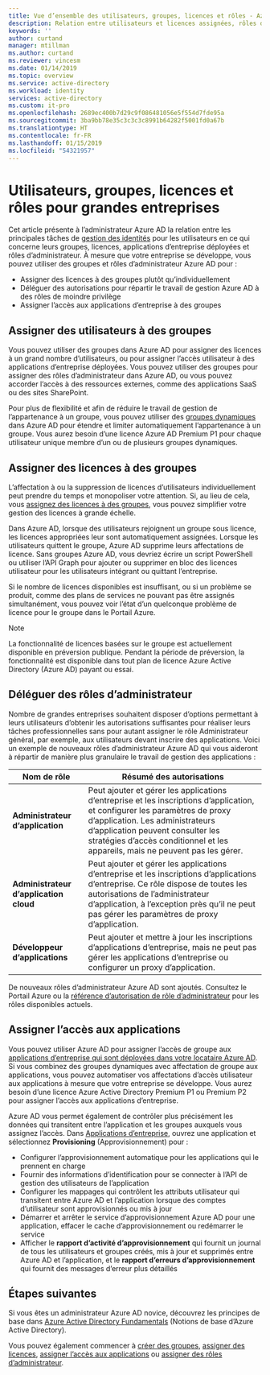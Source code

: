 ```yaml
---
title: Vue d’ensemble des utilisateurs, groupes, licences et rôles - Azure Active Directory | Microsoft Docs
description: Relation entre utilisateurs et licences assignées, rôles d’administrateur, appartenance à un groupe dans Azure Active Directory
keywords: ''
author: curtand
manager: mtillman
ms.author: curtand
ms.reviewer: vincesm
ms.date: 01/14/2019
ms.topic: overview
ms.service: active-directory
ms.workload: identity
services: active-directory
ms.custom: it-pro
ms.openlocfilehash: 2689ec400b7d29c9f086481056e5f554d7fde95a
ms.sourcegitcommit: 3ba9bb78e35c3c3c3c8991b64282f5001fd0a67b
ms.translationtype: HT
ms.contentlocale: fr-FR
ms.lasthandoff: 01/15/2019
ms.locfileid: "54321957"
---
```

# <a name="users-groups-licensing-and-roles-for-large-organizations"></a>Utilisateurs, groupes, licences et rôles pour grandes entreprises

Cet article présente à l’administrateur Azure AD la relation entre les principales tâches de [gestion des identités](/azure/active-directory/fundamentals/identity-fundamentals?context=azure/active-directory/users-groups-roles/context/ugr-context) pour les utilisateurs en ce qui concerne leurs groupes, licences, applications d’entreprise déployées et rôles d’administrateur. À mesure que votre entreprise se développe, vous pouvez utiliser des groupes et rôles d’administrateur Azure AD pour :

* Assigner des licences à des groupes plutôt qu’individuellement
* Déléguer des autorisations pour répartir le travail de gestion Azure AD à des rôles de moindre privilège
* Assigner l’accès aux applications d’entreprise à des groupes

## <a name="assign-users-to-groups"></a>Assigner des utilisateurs à des groupes

Vous pouvez utiliser des groupes dans Azure AD pour assigner des licences à un grand nombre d’utilisateurs, ou pour assigner l’accès utilisateur à des applications d’entreprise déployées. Vous pouvez utiliser des groupes pour assigner des rôles d’administrateur dans Azure AD, ou vous pouvez accorder l’accès à des ressources externes, comme des applications SaaS ou des sites SharePoint.

Pour plus de flexibilité et afin de réduire le travail de gestion de l’appartenance à un groupe, vous pouvez utiliser des [groupes dynamiques](groups-create-rule.md) dans Azure AD pour étendre et limiter automatiquement l’appartenance à un groupe. Vous aurez besoin d’une licence Azure AD Premium P1 pour chaque utilisateur unique membre d’un ou de plusieurs groupes dynamiques.

## <a name="assign-licenses-to-groups"></a>Assigner des licences à des groupes

L’affectation à ou la suppression de licences d’utilisateurs individuellement peut prendre du temps et monopoliser votre attention. Si, au lieu de cela, vous [assignez des licences à des groupes](/azure/active-directory/fundamentals/license-users-groups?context=azure/active-directory/users-groups-roles/context/ugr-context), vous pouvez simplifier votre gestion des licences à grande échelle.

Dans Azure AD, lorsque des utilisateurs rejoignent un groupe sous licence, les licences appropriées leur sont automatiquement assignées. Lorsque les utilisateurs quittent le groupe, Azure AD supprime leurs affectations de licence. Sans groupes Azure AD, vous devriez écrire un script PowerShell ou utiliser l’API Graph pour ajouter ou supprimer en bloc des licences utilisateur pour les utilisateurs intégrant ou quittant l’entreprise.

Si le nombre de licences disponibles est insuffisant, ou si un problème se produit, comme des plans de services ne pouvant pas être assignés simultanément, vous pouvez voir l’état d’un quelconque problème de licence pour le groupe dans le Portail Azure.

>[!NOTE]
>La fonctionnalité de licences basées sur le groupe est actuellement disponible en préversion publique. Pendant la période de préversion, la fonctionnalité est disponible dans tout plan de licence Azure Active Directory (Azure AD) payant ou essai.

## <a name="delegate-administrator-roles"></a>Déléguer des rôles d’administrateur

Nombre de grandes entreprises souhaitent disposer d’options permettant à leurs utilisateurs d’obtenir les autorisations suffisantes pour réaliser leurs tâches professionnelles sans pour autant assigner le rôle Administrateur général, par exemple, aux utilisateurs devant inscrire des applications. Voici un exemple de nouveaux rôles d’administrateur Azure AD qui vous aideront à répartir de manière plus granulaire le travail de gestion des applications :

 Nom de rôle | Résumé des autorisations
 --------- | -------------------
 **Administrateur d’application** | Peut ajouter et gérer les applications d’entreprise et les inscriptions d’application, et configurer les paramètres de proxy d’application. Les administrateurs d’application peuvent consulter les stratégies d’accès conditionnel et les appareils, mais ne peuvent pas les gérer.
 **Administrateur d’application cloud** | Peut ajouter et gérer les applications d’entreprise et les inscriptions d’applications d’entreprise. Ce rôle dispose de toutes les autorisations de l’administrateur d’application, à l’exception près qu’il ne peut pas gérer les paramètres de proxy d’application.
**Développeur d’applications** | Peut ajouter et mettre à jour les inscriptions d’applications d’entreprise, mais ne peut pas gérer les applications d’entreprise ou configurer un proxy d’application.

De nouveaux rôles d’administrateur Azure AD sont ajoutés. Consultez le Portail Azure ou la [référence d’autorisation de rôle d’administrateur](directory-assign-admin-roles.md) pour les rôles disponibles actuels.

## <a name="assign-app-access"></a>Assigner l’accès aux applications

Vous pouvez utiliser Azure AD pour assigner l’accès de groupe aux [applications d’entreprise qui sont déployées dans votre locataire Azure AD](/azure/active-directory/manage-apps/methods-for-assigning-users-and-groups#assign-a-group-directly-to-an-application-as-an-administrator?context=azure/active-directory/users-groups-roles/context/ugr-context). Si vous combinez des groupes dynamiques avec affectation de groupe aux applications, vous pouvez automatiser vos affectations d’accès utilisateur aux applications à mesure que votre entreprise se développe. Vous aurez besoin d’une licence Azure Active Directory Premium P1 ou Premium P2 pour assigner l’accès aux applications d’entreprise.

Azure AD vous permet également de contrôler plus précisément les données qui transitent entre l’application et les groupes auxquels vous assignez l’accès. Dans [Applications d’entreprise](https://portal.azure.com/#blade/Microsoft_AAD_IAM/StartboardApplicationsMenuBlade/AllApps), ouvrez une application et sélectionnez **Provisioning** (Approvisionnement) pour :

* Configurer l’approvisionnement automatique pour les applications qui le prennent en charge
* Fournir des informations d’identification pour se connecter à l’API de gestion des utilisateurs de l’application
* Configurer les mappages qui contrôlent les attributs utilisateur qui transitent entre Azure AD et l’application lorsque des comptes d’utilisateur sont approvisionnés ou mis à jour
* Démarrer et arrêter le service d’approvisionnement Azure AD pour une application, effacer le cache d’approvisionnement ou redémarrer le service
* Afficher le **rapport d’activité d’approvisionnement** qui fournit un journal de tous les utilisateurs et groupes créés, mis à jour et supprimés entre Azure AD et l’application, et le **rapport d’erreurs d’approvisionnement** qui fournit des messages d’erreur plus détaillés

## <a name="next-steps"></a>Étapes suivantes

Si vous êtes un administrateur Azure AD novice, découvrez les principes de base dans [Azure Active Directory Fundamentals](https://docs.microsoft.com/azure/active-directory/fundamentals/index) (Notions de base d’Azure Active Directory).

Vous pouvez également commencer à [créer des groupes](/azure/active-directory/fundamentals/active-directory-groups-create-azure-portal?context=azure/active-directory/users-groups-roles/context/ugr-context), [assigner des licences](/azure/active-directory/fundamentals/license-users-groups?context=azure/active-directory/users-groups-roles/context/ugr-context), [assigner l’accès aux applications](/azure/active-directory/manage-apps/methods-for-assigning-users-and-groups#assign-a-group-directly-to-an-application-as-an-administrator?context=azure/active-directory/users-groups-roles/context/ugr-context) ou [assigner des rôles d’administrateur](directory-assign-admin-roles.md).